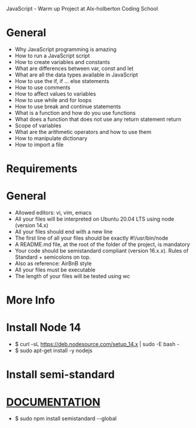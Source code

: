 JavaScript - Warm up Project at Alx-holberton Coding School

# General
* Why JavaScript programming is amazing
* How to run a JavaScript script
* How to create variables and constants
* What are differences between var, const and let
* What are all the data types available in JavaScript
* How to use the if, if ... else statements
* How to use comments
* How to affect values to variables
* How to use while and for loops
* How to use break and continue statements
* What is a function and how do you use functions
* What does a function that does not use any return statement return
* Scope of variables
* What are the arithmetic operators and how to use them
* How to manipulate dictionary
* How to import a file

# Requirements
# General
* Allowed editors: vi, vim, emacs
* All your files will be interpreted on Ubuntu 20.04 LTS using node (version 14.x)
* All your files should end with a new line
* The first line of all your files should be exactly #!/usr/bin/node
* A README.md file, at the root of the folder of the project, is mandatory
* Your code should be semistandard compliant (version 16.x.x). Rules of Standard + semicolons on top.
* Also as reference: AirBnB style
* All your files must be executable
* The length of your files will be tested using wc

# More Info
# Install Node 14
* $ curl -sL https://deb.nodesource.com/setup_14.x | sudo -E bash -
* $ sudo apt-get install -y nodejs

# Install semi-standard
# [DOCUMENTATION](https://alx-intranet.hbtn.io/rltoken/35q5Pc6A6KWPyd3kGeRQFg)
* $ sudo npm install semistandard --global
